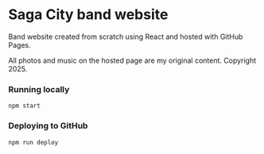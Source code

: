 # Saga City band website

Band website created from scratch using React and hosted with GitHub Pages.

All photos and music on the hosted page are my original content. Copyright 2025.

### Running locally
`npm start`

### Deploying to GitHub
`npm run deploy`